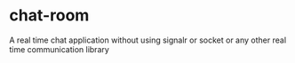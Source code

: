 # chat-room
A real time chat application without using signalr or socket or any other real time communication library 
